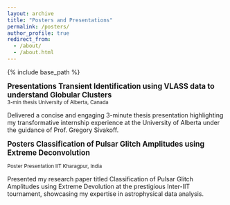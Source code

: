 ```yaml
---
layout: archive
title: "Posters and Presentations"
permalink: /posters/
author_profile: true
redirect_from: 
  - /about/
  - /about.html
---
```



{% include base_path %}

**<big>Presentations</big>**
<big>**Transient Identification using VLASS data to understand Globular Clusters**</big>                              
<sub>3-min thesis                                                                        University of Alberta, Canada</sub>

Delivered a concise and engaging 3-minute thesis presentation highlighting my transformative internship experience at the
University of Alberta under the guidance of Prof. Gregory Sivakoff.

<big>**Posters**</big>
<big>**Classification of Pulsar Glitch Amplitudes using Extreme Deconvolution**</big>

<sub>Poster Presentation                                                                        IIT Kharagpur, India</sub>

Presented my research paper titled Classification of Pulsar Glitch Amplitudes using Extreme Devolution at the prestigious
Inter-IIT tournament, showcasing my expertise in astrophysical data analysis.

